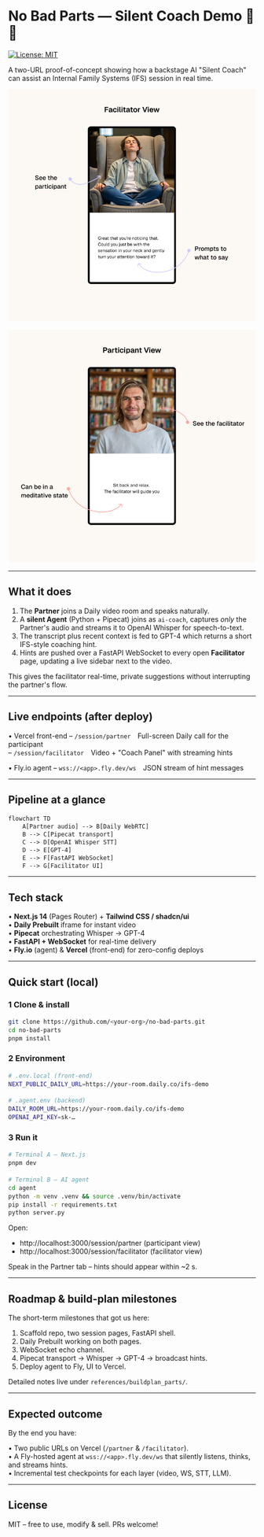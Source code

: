 # No Bad Parts — Silent Coach Demo 🎥🧠

[![License: MIT](https://img.shields.io/badge/License-MIT-yellow.svg)](./LICENSE)

A two-URL proof-of-concept showing how a backstage AI "Silent Coach" can assist an Internal&nbsp;Family&nbsp;Systems (IFS) session in real time.

![Facilitator view](./public/assets/facilitator.jpg)

![Partner view](./public/assets/partcipant.jpg)

---
## What it does

1. The **Partner** joins a Daily video room and speaks naturally.
2. A **silent Agent** (Python + Pipecat) joins as `ai-coach`, captures _only_ the Partner's audio and streams it to OpenAI Whisper for speech-to-text.
3. The transcript plus recent context is fed to GPT-4 which returns a short IFS-style coaching hint.
4. Hints are pushed over a FastAPI WebSocket to every open **Facilitator** page, updating a live sidebar next to the video.

This gives the facilitator real-time, private suggestions without interrupting the partner's flow.

---
## Live endpoints (after deploy)

• Vercel front-end
  – `/session/partner` Full-screen Daily call for the participant  
  – `/session/facilitator` Video + "Coach Panel" with streaming hints

• Fly.io agent
  – `wss://<app>.fly.dev/ws` JSON stream of hint messages

---
## Pipeline at a glance

```mermaid
flowchart TD
    A[Partner audio] --> B[Daily WebRTC]
    B --> C[Pipecat transport]
    C --> D[OpenAI Whisper STT]
    D --> E[GPT-4]
    E --> F[FastAPI WebSocket]
    F --> G[Facilitator UI]
```

---
## Tech stack

• **Next.js 14** (Pages Router) + **Tailwind CSS / shadcn/ui**  
• **Daily Prebuilt** iframe for instant video  
• **Pipecat** orchestrating Whisper → GPT-4  
• **FastAPI + WebSocket** for real-time delivery  
• **Fly.io** (agent) & **Vercel** (front-end) for zero-config deploys

---
## Quick start (local)

### 1  Clone & install
```bash
git clone https://github.com/<your-org>/no-bad-parts.git
cd no-bad-parts
pnpm install
```

### 2  Environment
```bash
# .env.local (front-end)
NEXT_PUBLIC_DAILY_URL=https://your-room.daily.co/ifs-demo

# .agent.env (backend)
DAILY_ROOM_URL=https://your-room.daily.co/ifs-demo
OPENAI_API_KEY=sk-…
```

### 3  Run it
```bash
# Terminal A – Next.js
pnpm dev

# Terminal B – AI agent
cd agent
python -m venv .venv && source .venv/bin/activate
pip install -r requirements.txt
python server.py
```
Open:
- http://localhost:3000/session/partner  (participant view)
- http://localhost:3000/session/facilitator  (facilitator view)

Speak in the Partner tab – hints should appear within ~2 s.

---
## Roadmap & build-plan milestones

The short-term milestones that got us here:

1. Scaffold repo, two session pages, FastAPI shell.  
2. Daily Prebuilt working on both pages.  
3. WebSocket echo channel.  
4. Pipecat transport → Whisper → GPT-4 → broadcast hints.  
5. Deploy agent to Fly, UI to Vercel.

Detailed notes live under `references/buildplan_parts/`.

---
## Expected outcome

By the end you have:

• Two public URLs on Vercel (`/partner` & `/facilitator`).  
• A Fly-hosted agent at `wss://<app>.fly.dev/ws` that silently listens, thinks, and streams hints.  
• Incremental test checkpoints for each layer (video, WS, STT, LLM).

---
## License

MIT – free to use, modify & sell. PRs welcome!
